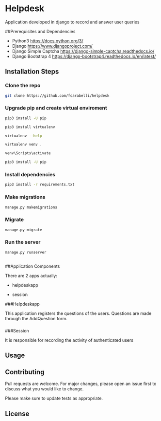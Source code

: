 # Helpdesk


Application developed in django to record and answer user queries

##Prerequisites and Dependencies

* Python3 https://docs.python.org/3/
* Django https://www.djangoproject.com/
* Django Simple Captcha https://django-simple-captcha.readthedocs.io/
* Django Bootstrap 4 https://django-bootstrap4.readthedocs.io/en/latest/
##

## Installation Steps

### Clone the repo
```bash
git clone https://github.com/fcarabelli/helpdesk
```
###

### Upgrade pip and create virtual enviroment
```bash
pip3 install -U pip

pip3 install virtualenv

virtualenv --help

virtualenv venv . 

venv\Scripts\activate

pip3 install -U pip

```

###


### Install dependencies

```bash
pip3 install -r requirements.txt
```
###

### Make migrations
```bash
manage.py makemigrations
```

### Migrate
```bash
manage.py migrate
```

### Run the server
```bash
manage.py runserver
```
##

##Application Components

There are 2 apps actually:

* helpdeskapp

* session

###Helpdeskapp

This application registers the questions of the users.
Questions are made through the AddQuestion form.

###

###Session

It is responsible for recording the activity of authenticated users

###

##

## Usage


##

## Contributing
Pull requests are welcome. For major changes, please open an issue first to discuss what you would like to change.

Please make sure to update tests as appropriate.

## License
